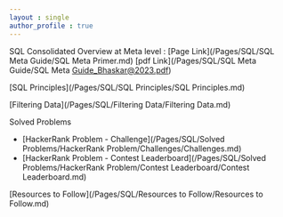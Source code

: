 ```yaml
---
layout : single
author_profile : true
---
```


SQL Consolidated Overview at Meta level : [Page Link](/Pages/SQL/SQL Meta Guide/SQL Meta Primer.md) [pdf Link](/Pages/SQL/SQL Meta Guide/SQL Meta Guide_Bhaskar@2023.pdf)  
  
[SQL Principles](/Pages/SQL/SQL Principles/SQL Principles.md)  
  
[Filtering Data](/Pages/SQL/Filtering Data/Filtering Data.md)  
  
Solved Problems   
- [HackerRank Problem - Challenge](/Pages/SQL/Solved Problems/HackerRank Problem/Challenges/Challenges.md)  
- [HackerRank Problem - Contest Leaderboard](/Pages/SQL/Solved Problems/HackerRank Problem/Contest Leaderboard/Contest Leaderboard.md)  
  

[Resources to Follow](/Pages/SQL/Resources to Follow/Resources to Follow.md)
